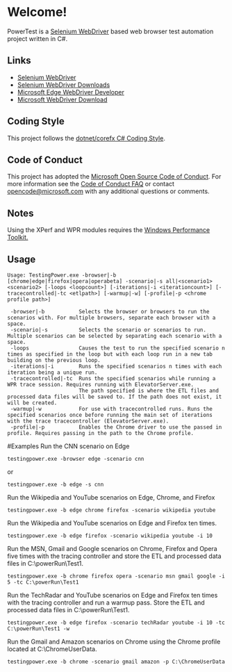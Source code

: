 # Welcome!
PowerTest is a [Selenium WebDriver](http://docs.seleniumhq.org/) based web browser test automation project written in C#.

## Links
* [Selenium WebDriver](http://docs.seleniumhq.org/)
* [Selenium WebDriver Downloads](http://docs.seleniumhq.org/download/)
* [Microsoft Edge WebDriver Developer](https://developer.microsoft.com/en-us/microsoft-edge/platform/documentation/dev-guide/tools/webdriver/)
* [Microsoft WebDriver Download](https://developer.microsoft.com/en-us/microsoft-edge/tools/webdriver/)

## Coding Style
This project follows the [dotnet/corefx C# Coding Style](https://github.com/dotnet/corefx/blob/master/Documentation/coding-guidelines/coding-style.md).

## Code of Conduct
This project has adopted the [Microsoft Open Source Code of Conduct](https://opensource.microsoft.com/codeofconduct/). For more information see the [Code of Conduct FAQ](https://opensource.microsoft.com/codeofconduct/faq/) or contact [opencode@microsoft.com](mailto:opencode@microsoft.com) with any additional questions or comments.

## Notes
Using the XPerf and WPR modules requires the [Windows Performance Toolkit.](https://msdn.microsoft.com/en-us/library/windows/hardware/dn927310(v=vs.85).aspx)

## Usage

```
Usage: TestingPower.exe -browser|-b [chrome|edge|firefox|opera|operabeta] -scenario|-s all|<scenario1> <scenario2> [-loops <loopcount>] [-iterations|-i <iterationcount>] [-tracecontrolled|-tc <etlpath>] [-warmup|-w] [-profile|-p <chrome profile path>]

 -browser|-b           Selects the browser or browsers to run the scenarios with. For multiple browsers, separate each browser with a space.
 -scenario|-s 	       Selects the scenario or scenarios to run. Multiple scenarios can be selected by separating each scenario with a space.
 -loops                Causes the test to run the specified scenario n times as specified in the loop but with each loop run in a new tab building on the previous loop.
 -iterations|-i        Runs the specified scenarios n times with each iteration being a unique run.
 -tracecontrolled|-tc  Runs the specified scenarios while running a WPR trace session. Requires running with ElevatorServer.exe.
                       The path specified is where the ETL files and processed data files will be saved to. If the path does not exist, it will be created.
 -warmup|-w            For use with tracecontrolled runs. Runs the specified scenarios once before running the main set of iterations with the trace tracecontroller (ElevatorServer.exe).
 -profile|-p           Enables the Chrome driver to use the passed in profile. Requires passing in the path to the Chrome profile.
```
#Examples
Run the CNN scenario on Edge

```testingpower.exe -browser edge -scenario cnn```

 or

 ```testingpower.exe -b edge -s cnn```

Run the Wikipedia and YouTube scenarios on Edge, Chrome, and Firefox

```testingpower.exe -b edge chrome firefox -scenario wikipedia youtube```

Run the Wikipedia and YouTube scenarios on Edge and Firefox ten times.

```testingpower.exe -b edge firefox -scenario wikipedia youtube -i 10```

Run the MSN, Gmail and Google scenarios on Chrome, Firefox and Opera five times with the tracing controller and store the ETL and processed data files in C:\powerRun\Test1.

```testingpower.exe -b chrome firefox opera -scenario msn gmail google -i 5 -tc C:\powerRun\Test1```

Run the TechRadar and YouTube scenarios on Edge and Firefox ten times with the tracing controller and run a warmup pass. Store the ETL and processed data files in C:\powerRun\Test1.

```testingpower.exe -b edge firefox -scenario techRadar youtube -i 10 -tc C:\powerRun\Test1 -w```

Run the Gmail and Amazon scenarios on Chrome using the Chrome profile located at C:\ChromeUserData.

```testingpower.exe -b chrome -scenario gmail amazon -p C:\ChromeUserData```
